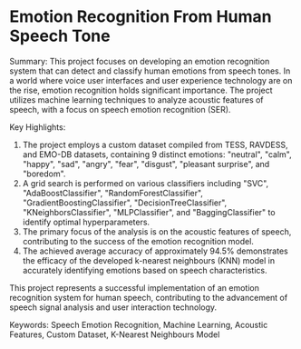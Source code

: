 # Emotion Recognition From Human Speech Tone

Summary:
This project focuses on developing an emotion recognition system that can detect and classify human emotions from speech tones. In a world where voice user interfaces and user experience technology are on the rise, emotion recognition holds significant importance. The project utilizes machine learning techniques to analyze acoustic features of speech, with a focus on speech emotion recognition (SER).

Key Highlights:

1. The project employs a custom dataset compiled from TESS, RAVDESS, and EMO-DB datasets, containing 9 distinct emotions: "neutral", "calm", "happy", "sad", "angry", "fear", "disgust", "pleasant surprise", and "boredom".
2. A grid search is performed on various classifiers including "SVC", "AdaBoostClassifier", "RandomForestClassifier", "GradientBoostingClassifier", "DecisionTreeClassifier", "KNeighborsClassifier", "MLPClassifier", and "BaggingClassifier" to identify optimal hyperparameters.
3. The primary focus of the analysis is on the acoustic features of speech, contributing to the success of the emotion recognition model.
4. The achieved average accuracy of approximately 94.5% demonstrates the efficacy of the developed k-nearest neighbours (KNN) model in accurately identifying emotions based on speech characteristics.

This project represents a successful implementation of an emotion recognition system for human speech, contributing to the advancement of speech signal analysis and user interaction technology.

Keywords: Speech Emotion Recognition, Machine Learning, Acoustic Features, Custom Dataset, K-Nearest Neighbours Model
